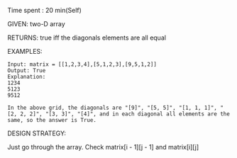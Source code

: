 Time spent : 20 min(Self)

GIVEN: two-D array

RETURNS: true iff the diagonals elements are all equal

EXAMPLES:

```
Input: matrix = [[1,2,3,4],[5,1,2,3],[9,5,1,2]]
Output: True
Explanation:
1234
5123
9512

In the above grid, the diagonals are "[9]", "[5, 5]", "[1, 1, 1]", "[2, 2, 2]", "[3, 3]", "[4]", and in each diagonal all elements are the same, so the answer is True.

```

DESIGN STRATEGY: 

Just go through the array. Check matrix\[i - 1][j - 1] and matrix\[i][j]